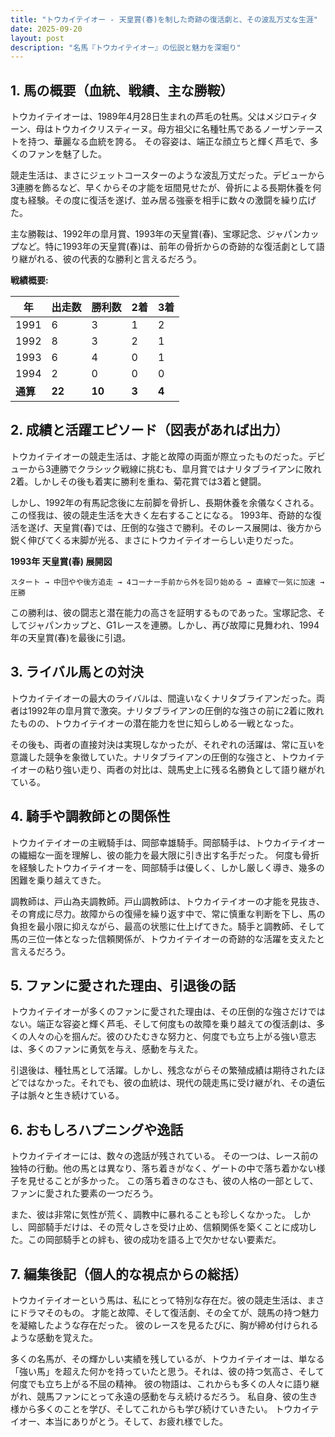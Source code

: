 ```yaml
---
title: "トウカイテイオー - 天皇賞(春)を制した奇跡の復活劇と、その波乱万丈な生涯"
date: 2025-09-20
layout: post
description: "名馬『トウカイテイオー』の伝説と魅力を深堀り"
---
```


## 1. 馬の概要（血統、戦績、主な勝鞍）

トウカイテイオーは、1989年4月28日生まれの芦毛の牡馬。父はメジロティターン、母はトウカイクリスティーヌ。母方祖父に名種牡馬であるノーザンテーストを持つ、華麗なる血統を誇る。  その容姿は、端正な顔立ちと輝く芦毛で、多くのファンを魅了した。

競走生活は、まさにジェットコースターのような波乱万丈だった。デビューから3連勝を飾るなど、早くからその才能を垣間見せたが、骨折による長期休養を何度も経験。その度に復活を遂げ、並み居る強豪を相手に数々の激闘を繰り広げた。

主な勝鞍は、1992年の皐月賞、1993年の天皇賞(春)、宝塚記念、ジャパンカップなど。特に1993年の天皇賞(春)は、前年の骨折からの奇跡的な復活劇として語り継がれる、彼の代表的な勝利と言えるだろう。

**戦績概要:**

| 年 | 出走数 | 勝利数 | 2着 | 3着 |
|---|---|---|---|---|
| 1991 | 6 | 3 | 1 | 2 |
| 1992 | 8 | 3 | 2 | 1 |
| 1993 | 6 | 4 | 0 | 1 |
| 1994 | 2 | 0 | 0 | 0 |
| **通算** | **22** | **10** | **3** | **4** |


## 2. 成績と活躍エピソード（図表があれば出力）

トウカイテイオーの競走生活は、才能と故障の両面が際立ったものだった。デビューから3連勝でクラシック戦線に挑むも、皐月賞ではナリタブライアンに敗れ2着。しかしその後も着実に勝利を重ね、菊花賞では3着と健闘。

しかし、1992年の有馬記念後に左前脚を骨折し、長期休養を余儀なくされる。この怪我は、彼の競走生活を大きく左右することになる。  1993年、奇跡的な復活を遂げ、天皇賞(春)では、圧倒的な強さで勝利。そのレース展開は、後方から鋭く伸びてくる末脚が光る、まさにトウカイテイオーらしい走りだった。

**1993年 天皇賞(春) 展開図**

```
スタート → 中団やや後方追走 → 4コーナー手前から外を回り始める → 直線で一気に加速 → 圧勝
```

この勝利は、彼の闘志と潜在能力の高さを証明するものであった。宝塚記念、そしてジャパンカップと、G1レースを連勝。しかし、再び故障に見舞われ、1994年の天皇賞(春)を最後に引退。


## 3. ライバル馬との対決

トウカイテイオーの最大のライバルは、間違いなくナリタブライアンだった。両者は1992年の皐月賞で激突。ナリタブライアンの圧倒的な強さの前に2着に敗れたものの、トウカイテイオーの潜在能力を世に知らしめる一戦となった。

その後も、両者の直接対決は実現しなかったが、それぞれの活躍は、常に互いを意識した競争を象徴していた。ナリタブライアンの圧倒的な強さと、トウカイテイオーの粘り強い走り、両者の対比は、競馬史上に残る名勝負として語り継がれている。


## 4. 騎手や調教師との関係性

トウカイテイオーの主戦騎手は、岡部幸雄騎手。岡部騎手は、トウカイテイオーの繊細な一面を理解し、彼の能力を最大限に引き出す名手だった。  何度も骨折を経験したトウカイテイオーを、岡部騎手は優しく、しかし厳しく導き、幾多の困難を乗り越えてきた。

調教師は、戸山為夫調教師。戸山調教師は、トウカイテイオーの才能を見抜き、その育成に尽力。故障からの復帰を繰り返す中で、常に慎重な判断を下し、馬の負担を最小限に抑えながら、最高の状態に仕上げてきた。騎手と調教師、そして馬の三位一体となった信頼関係が、トウカイテイオーの奇跡的な活躍を支えたと言えるだろう。


## 5. ファンに愛された理由、引退後の話

トウカイテイオーが多くのファンに愛された理由は、その圧倒的な強さだけではない。端正な容姿と輝く芦毛、そして何度もの故障を乗り越えての復活劇は、多くの人々の心を掴んだ。彼のひたむきな努力と、何度でも立ち上がる強い意志は、多くのファンに勇気を与え、感動を与えた。

引退後は、種牡馬として活躍。しかし、残念ながらその繁殖成績は期待されたほどではなかった。それでも、彼の血統は、現代の競走馬に受け継がれ、その遺伝子は脈々と生き続けている。


## 6. おもしろハプニングや逸話

トウカイテイオーには、数々の逸話が残されている。  その一つは、レース前の独特の行動。他の馬とは異なり、落ち着きがなく、ゲートの中で落ち着かない様子を見せることが多かった。  この落ち着きのなさも、彼の人格の一部として、ファンに愛された要素の一つだろう。

また、彼は非常に気性が荒く、調教中に暴れることも珍しくなかった。  しかし、岡部騎手だけは、その荒々しさを受け止め、信頼関係を築くことに成功した。この岡部騎手との絆も、彼の成功を語る上で欠かせない要素だ。


## 7. 編集後記（個人的な視点からの総括）

トウカイテイオーという馬は、私にとって特別な存在だ。彼の競走生活は、まさにドラマそのもの。  才能と故障、そして復活劇、その全てが、競馬の持つ魅力を凝縮したような存在だった。  彼のレースを見るたびに、胸が締め付けられるような感動を覚えた。

多くの名馬が、その輝かしい実績を残しているが、トウカイテイオーは、単なる「強い馬」を超えた何かを持っていたと思う。それは、彼の持つ気高さ、そして何度でも立ち上がる不屈の精神。  彼の物語は、これからも多くの人々に語り継がれ、競馬ファンにとって永遠の感動を与え続けるだろう。  私自身、彼の生き様から多くのことを学び、そしてこれからも学び続けていきたい。  トウカイテイオー、本当にありがとう。そして、お疲れ様でした。
